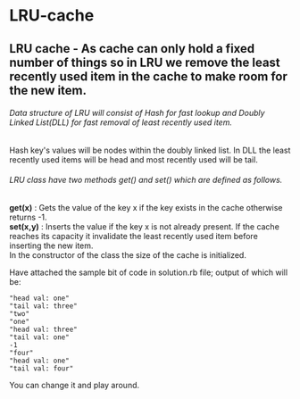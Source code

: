 # LRU-cache
## LRU cache - As cache can only hold a fixed number of things so in LRU we remove the least recently used item in the cache to make room for the new item.

###### Data structure of LRU will consist of Hash for fast lookup and Doubly Linked List(DLL) for fast removal of least recently used item.
Hash key's values will be nodes within the doubly linked list.
In DLL the least recently used items will be head and most recently used will be tail.

###### LRU class have two methods get() and set() which are defined as follows.
**get(x)** : Gets the value of the key x if the key exists in the cache
otherwise returns -1.\
**set(x,y)** : Inserts the value if the key x is not already present. If the
cache reaches its capacity it invalidate the least recently used
item before inserting the new item.\
In the constructor of the class the size of the cache is initialized.

Have attached the sample bit of code in solution.rb file; output of which will be:

```
"head val: one"
"tail val: three"
"two"
"one"
"head val: three"
"tail val: one"
-1
"four"
"head val: one"
"tail val: four"
```

You can change it and play around.
